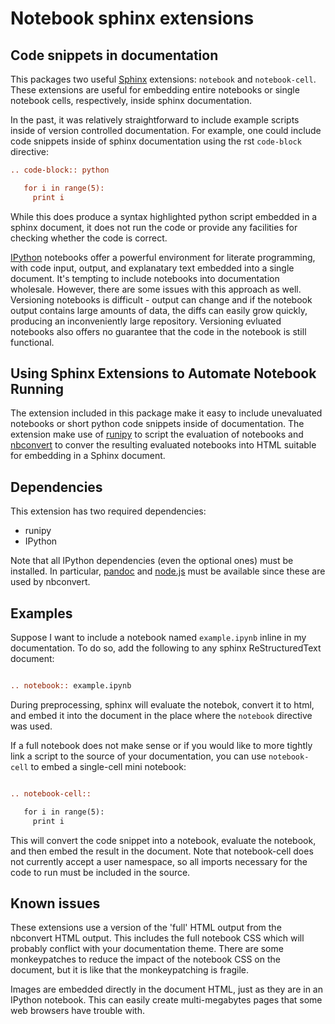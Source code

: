 # Notebook sphinx extensions

## Code snippets in documentation

This packages two useful [Sphinx](http://sphinx-doc.org/) extensions: `notebook`
and `notebook-cell`. These extensions are useful for embedding entire
notebooks or single notebook cells, respectively, inside sphinx documentation.

In the past, it was relatively straightforward to include example scripts inside
of version controlled documentation. For example, one could include code
snippets inside of sphinx documentation using the rst `code-block` directive:

```rst
.. code-block:: python

   for i in range(5):
     print i

```

While this does produce a syntax highlighted python script embedded in a sphinx
document, it does not run the code or provide any facilities for checking whether
the code is correct.

[IPython](http://ipython.org) notebooks offer a powerful environment for
literate programming, with code input, output, and explanatary text embedded
into a single document. It's tempting to include notebooks into documentation
wholesale. However, there are some issues with this approach as
well. Versioning notebooks is difficult - output can change and if the notebook
output contains large amounts of data, the diffs can easily grow quickly,
producing an inconveniently large repository. Versioning evluated notebooks also
offers no guarantee that the code in the notebook is still functional.

## Using Sphinx Extensions to Automate Notebook Running

The extension included in this package make it easy to include unevaluated
notebooks or short python code snippets inside of documentation. The extension
make use of [runipy](https://github.com/paulgb/runipy) to script the evaluation
of notebooks and
[nbconvert](http://ipython.org/ipython-doc/rel-1.1.0/interactive/nbconvert.html)
to conver the resulting evaluated notebooks into HTML suitable for embedding in
a Sphinx document.

## Dependencies

This extension has two required dependencies:

* runipy
* IPython

Note that all IPython dependencies (even the optional ones) must be
installed. In particular, [pandoc](http://johnmacfarlane.net/pandoc/) and
[node.js](http://nodejs.org/) must be available since these are used by
nbconvert.

## Examples

Suppose I want to include a notebook named `example.ipynb` inline in my
documentation. To do so, add the following to any sphinx ReStructuredText
document:

```rst

.. notebook:: example.ipynb

```

During preprocessing, sphinx will evaluate the notebok, convert it to html, and
embed it into the document in the place where the `notebook` directive was
used.

If a full notebook does not make sense or if you would like to more tightly link
a script to the source of your documentation, you can use `notebook-cell` to
embed a single-cell mini notebook:

```rst

.. notebook-cell::

   for i in range(5):
     print i

```

This will convert the code snippet into a notebook, evaluate the notebook, and
then embed the result in the document. Note that notebook-cell does not
currently accept a user namespace, so all imports necessary for the code to run
must be included in the source.

## Known issues

These extensions use a version of the 'full' HTML output from the nbconvert HTML
output. This includes the full notebook CSS which will probably conflict with
your documentation theme. There are some monkeypatches to reduce the impact of
the notebook CSS on the document, but it is like that the monkeypatching is
fragile.

Images are embedded directly in the document HTML, just as they are in an
IPython notebook. This can easily create multi-megabytes pages that some web
browsers have trouble with.
